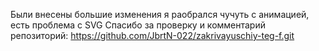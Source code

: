 Были внесены большие изменения я раобрался чучуть с анимацией, есть проблема с SVG 
Спасибо за проверку и комментарий
репозиторий: https://github.com/JbrtN-022/zakrivayuschiy-teg-f.git
